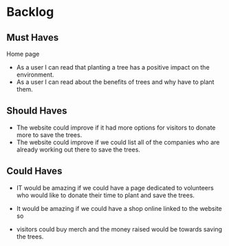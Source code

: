 # Backlog

## Must Haves

Home page

- As a user I can read that planting a tree has a positive impact on the
  environment.
- As a user I can read about the benefits of trees and why have to plant them.

## Should Haves

- The website could improve if it had more options for visitors to donate more
  to save the trees.
- The website could improve if we could list all of the companies who are
  already working out there to save the trees.

## Could Haves

- IT would be amazing if we could have a page dedicated to volunteers who would
  like to donate their time to plant and save the trees.

- It would be amazing if we could have a shop online linked to the website so
- visitors could buy merch and the money raised would be towards saving the
  trees.
